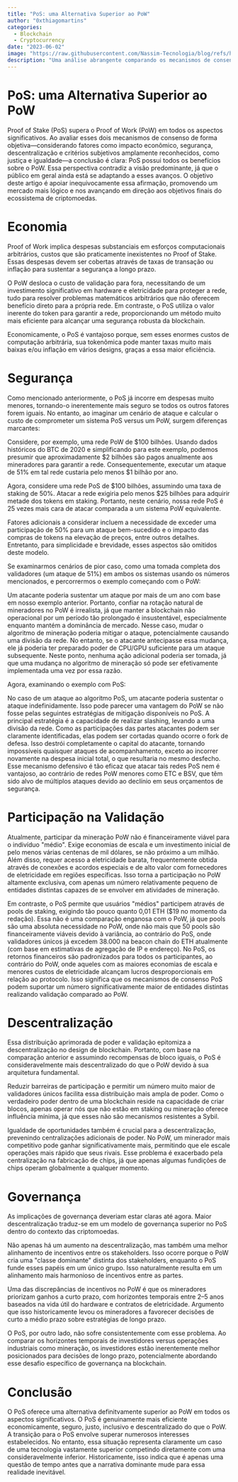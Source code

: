 ```yaml
---
title: "PoS: uma Alternativa Superior ao PoW"
author: "0xthiagomartins"
categories:
  - Blockchain
  - Cryptocurrency
date: "2023-06-02"
image: "https://raw.githubusercontent.com/Nassim-Tecnologia/blog/refs/heads/main/assets/posts/pos-superior-pow/pos-v-pow.png"
description: "Uma análise abrangente comparando os mecanismos de consenso Proof of Stake (PoS) e Proof of Work (PoW), enfatizando os benefícios do PoS em áreas como eficiência econômica, segurança, descentralização e governança."
---
```


# PoS: uma Alternativa Superior ao PoW

Proof of Stake (PoS) supera o Proof of Work (PoW) em todos os aspectos significativos. Ao avaliar esses dois mecanismos de consenso de forma objetiva—considerando fatores como impacto econômico, segurança, descentralização e critérios subjetivos amplamente reconhecidos, como justiça e igualdade—a conclusão é clara: PoS possui todos os benefícios sobre o PoW. Essa perspectiva contradiz a visão predominante, já que o público em geral ainda está se adaptando a esses avanços. O objetivo deste artigo é apoiar inequivocamente essa afirmação, promovendo um mercado mais lógico e nos avançando em direção aos objetivos finais do ecossistema de criptomoedas.

# Economia

Proof of Work implica despesas substanciais em esforços computacionais arbitrários, custos que são praticamente inexistentes no Proof of Stake. Essas despesas devem ser cobertas através de taxas de transação ou inflação para sustentar a segurança a longo prazo.

O PoW desloca o custo de validação para fora, necessitando de um investimento significativo em hardware e eletricidade para proteger a rede, tudo para resolver problemas matemáticos arbitrários que não oferecem benefício direto para a própria rede. Em contraste, o PoS utiliza o valor inerente do token para garantir a rede, proporcionando um método muito mais eficiente para alcançar uma segurança robusta da blockchain.

Economicamente, o PoS é vantajoso porque, sem esses enormes custos de computação arbitrária, sua tokenômica pode manter taxas muito mais baixas e/ou inflação em vários designs, graças a essa maior eficiência.

# Segurança

Como mencionado anteriormente, o PoS já incorre em despesas muito menores, tornando-o inerentemente mais seguro se todos os outros fatores forem iguais. No entanto, ao imaginar um cenário de ataque e calcular o custo de comprometer um sistema PoS versus um PoW, surgem diferenças marcantes:

Considere, por exemplo, uma rede PoW de $100 bilhões. Usando dados históricos do BTC de 2020 e simplificando para este exemplo, podemos presumir que aproximadamente $2 bilhões são pagos anualmente aos mineradores para garantir a rede. Consequentemente, executar um ataque de 51% em tal rede custaria pelo menos $1 bilhão por ano.

Agora, considere uma rede PoS de $100 bilhões, assumindo uma taxa de staking de 50%. Atacar a rede exigiria pelo menos $25 bilhões para adquirir metade dos tokens em staking. Portanto, neste cenário, nossa rede PoS é 25 vezes mais cara de atacar comparada a um sistema PoW equivalente.

Fatores adicionais a considerar incluem a necessidade de exceder uma participação de 50% para um ataque bem-sucedido e o impacto das compras de tokens na elevação de preços, entre outros detalhes. Entretanto, para simplicidade e brevidade, esses aspectos são omitidos deste modelo.

Se examinarmos cenários de pior caso, como uma tomada completa dos validadores (um ataque de 51%) em ambos os sistemas usando os números mencionados, e percorrermos o exemplo começando com o PoW:

Um atacante poderia sustentar um ataque por mais de um ano com base em nosso exemplo anterior. Portanto, confiar na rotação natural de mineradores no PoW é irrealista, já que manter a blockchain não operacional por um período tão prolongado é insustentável, especialmente enquanto mantém a dominância de mercado. Nesse caso, mudar o algoritmo de mineração poderia mitigar o ataque, potencialmente causando uma divisão da rede. No entanto, se o atacante antecipasse essa mudança, ele já poderia ter preparado poder de CPU/GPU suficiente para um ataque subsequente. Neste ponto, nenhuma ação adicional poderia ser tomada, já que uma mudança no algoritmo de mineração só pode ser efetivamente implementada uma vez por essa razão.

Agora, examinando o exemplo com PoS:

No caso de um ataque ao algoritmo PoS, um atacante poderia sustentar o ataque indefinidamente. Isso pode parecer uma vantagem do PoW se não fosse pelas seguintes estratégias de mitigação disponíveis no PoS. A principal estratégia é a capacidade de realizar slashing, levando a uma divisão da rede. Como as participações das partes atacantes podem ser claramente identificadas, elas podem ser cortadas quando ocorre o fork de defesa. Isso destrói completamente o capital do atacante, tornando impossíveis quaisquer ataques de acompanhamento, exceto ao incorrer novamente na despesa inicial total, o que resultaria no mesmo desfecho. Esse mecanismo defensivo é tão eficaz que atacar tais redes PoS nem é vantajoso, ao contrário de redes PoW menores como ETC e BSV, que têm sido alvo de múltiplos ataques devido ao declínio em seus orçamentos de segurança.

# Participação na Validação

Atualmente, participar da mineração PoW não é financeiramente viável para o indivíduo "médio". Exige economias de escala e um investimento inicial de pelo menos várias centenas de mil dólares, se não próximo a um milhão. Além disso, requer acesso a eletricidade barata, frequentemente obtida através de conexões e acordos especiais e de alto valor com fornecedores de eletricidade em regiões específicas. Isso torna a participação no PoW altamente exclusiva, com apenas um número relativamente pequeno de entidades distintas capazes de se envolver em atividades de mineração.

Em contraste, o PoS permite que usuários "médios" participem através de pools de staking, exigindo tão pouco quanto 0,01 ETH ($19 no momento da redação). Essa não é uma comparação enganosa com o PoW, já que pools são uma absoluta necessidade no PoW, onde não mais que 50 pools são financeiramente viáveis devido à variância, ao contrário do PoS, onde validadores únicos já excedem 38.000 na beacon chain do ETH atualmente (com base em estimativas de agregação de IP e endereço). No PoS, os retornos financeiros são padronizados para todos os participantes, ao contrário do PoW, onde aqueles com as maiores economias de escala e menores custos de eletricidade alcançam lucros desproporcionais em relação ao protocolo. Isso significa que os mecanismos de consenso PoS podem suportar um número significativamente maior de entidades distintas realizando validação comparado ao PoW.

# Descentralização

Essa distribuição aprimorada de poder e validação epitomiza a descentralização no design de blockchain. Portanto, com base na comparação anterior e assumindo recompensas de bloco iguais, o PoS é consideravelmente mais descentralizado do que o PoW devido à sua arquitetura fundamental.

Reduzir barreiras de participação e permitir um número muito maior de validadores únicos facilita essa distribuição mais ampla de poder. Como o verdadeiro poder dentro de uma blockchain reside na capacidade de criar blocos, apenas operar nós que não estão em staking ou mineração oferece influência mínima, já que esses não são mecanismos resistentes a Sybil.

Igualdade de oportunidades também é crucial para a descentralização, prevenindo centralizações adicionais de poder. No PoW, um minerador mais competitivo pode ganhar significativamente mais, permitindo que ele escale operações mais rápido que seus rivais. Esse problema é exacerbado pela centralização na fabricação de chips, já que apenas algumas fundições de chips operam globalmente a qualquer momento.

# Governança

As implicações de governança deveriam estar claras até agora. Maior descentralização traduz-se em um modelo de governança superior no PoS dentro do contexto das criptomoedas.

Não apenas há um aumento na descentralização, mas também uma melhor alinhamento de incentivos entre os stakeholders. Isso ocorre porque o PoW cria uma "classe dominante" distinta dos stakeholders, enquanto o PoS funde esses papéis em um único grupo. Isso naturalmente resulta em um alinhamento mais harmonioso de incentivos entre as partes.

Uma das discrepâncias de incentivos no PoW é que os mineradores priorizam ganhos a curto prazo, com horizontes temporais entre 2–5 anos baseados na vida útil do hardware e contratos de eletricidade. Argumento que isso historicamente levou os mineradores a favorecer decisões de curto a médio prazo sobre estratégias de longo prazo.

O PoS, por outro lado, não sofre consistentemente com esse problema. Ao comparar os horizontes temporais de investidores versus operações industriais como mineração, os investidores estão inerentemente melhor posicionados para decisões de longo prazo, potencialmente abordando esse desafio específico de governança na blockchain.

# Conclusão

O PoS oferece uma alternativa definitvamente superior ao PoW em todos os aspectos significativos. O PoS é genuinamente mais eficiente economicamente, seguro, justo, inclusivo e descentralizado do que o PoW. A transição para o PoS envolve superar numerosos interesses estabelecidos. No entanto, essa situação representa claramente um caso de uma tecnologia vastamente superior competindo diretamente com uma consideravelmente inferior. Historicamente, isso indica que é apenas uma questão de tempo antes que a narrativa dominante mude para essa realidade inevitável.